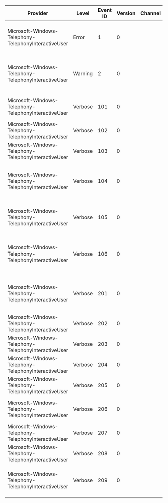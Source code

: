 Provider                                              |  Level    |  Event ID  |  Version  |  Channel  |  Task  |  Opcode  |  Keyword  |  Message
------------------------------------------------------|-----------|------------|-----------|-----------|--------|----------|-----------|------------------------------------------------------------------------------------------------
Microsoft-Windows-Telephony-TelephonyInteractiveUser  |  Error    |  1         |  0        |           |        |          |  Error    |  [ERROR] originated HRESULT={P1_HResult} [{P2_String} @ {P3_UInt32}]
Microsoft-Windows-Telephony-TelephonyInteractiveUser  |  Warning  |  2         |  0        |           |        |          |           |  [ERROR] propagated HRESULT={P1_HResult} [{P2_String} @ {P3_UInt32}]
Microsoft-Windows-Telephony-TelephonyInteractiveUser  |  Verbose  |  101       |  0        |           |        |          |  MISC     |  [Incoming Call Toast] Show; callId: {Prop_HexInt32_1}
Microsoft-Windows-Telephony-TelephonyInteractiveUser  |  Verbose  |  102       |  0        |           |        |          |  MISC     |  [Incoming Call Toast] Hide; callId: {Prop_HexInt32_1}
Microsoft-Windows-Telephony-TelephonyInteractiveUser  |  Verbose  |  103       |  0        |           |        |          |  MISC     |  [Incoming Call Toast] Activated; arguments: {String}
Microsoft-Windows-Telephony-TelephonyInteractiveUser  |  Verbose  |  104       |  0        |           |        |          |  MISC     |  [Incoming Call Toast] Post; aumId: {String1}; tag: {String2}; group: {String3}; xml: {String4}
Microsoft-Windows-Telephony-TelephonyInteractiveUser  |  Verbose  |  105       |  0        |           |        |          |  MISC     |  [Incoming Call Toast] Remove; aumId: {String1}; tag: {String2}; group: {String3}
Microsoft-Windows-Telephony-TelephonyInteractiveUser  |  Verbose  |  106       |  0        |           |        |          |  MISC     |  [Incoming Call Toast] Invoked; callId: {Prop_HexInt32_1}; status: {Prop_HexInt32_2}
Microsoft-Windows-Telephony-TelephonyInteractiveUser  |  Verbose  |  201       |  0        |           |        |          |  MISC     |  [App Launcher] Handle Launch Async; aumId: {String1}; arguments: {String2}
Microsoft-Windows-Telephony-TelephonyInteractiveUser  |  Verbose  |  202       |  0        |           |        |          |  MISC     |
Microsoft-Windows-Telephony-TelephonyInteractiveUser  |  Verbose  |  203       |  0        |           |        |          |  MISC     |
Microsoft-Windows-Telephony-TelephonyInteractiveUser  |  Verbose  |  204       |  0        |           |        |          |  MISC     |
Microsoft-Windows-Telephony-TelephonyInteractiveUser  |  Verbose  |  205       |  0        |           |        |          |  MISC     |
Microsoft-Windows-Telephony-TelephonyInteractiveUser  |  Verbose  |  206       |  0        |           |        |          |  MISC     |  [App Launcher] Launch app for call; callId: {Prop_HexInt32_1}
Microsoft-Windows-Telephony-TelephonyInteractiveUser  |  Verbose  |  207       |  0        |           |        |          |  MISC     |
Microsoft-Windows-Telephony-TelephonyInteractiveUser  |  Verbose  |  208       |  0        |           |        |          |  MISC     |
Microsoft-Windows-Telephony-TelephonyInteractiveUser  |  Verbose  |  209       |  0        |           |        |          |  MISC     |  [App Launcher] User unlocked device within time period: {Prop_Bool1}